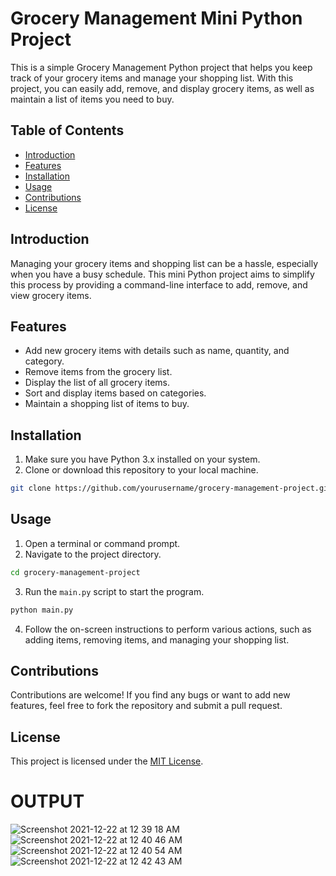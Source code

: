# Grocery Management Mini Python Project

This is a simple Grocery Management Python project that helps you keep track of your grocery items and manage your shopping list. With this project, you can easily add, remove, and display grocery items, as well as maintain a list of items you need to buy.

## Table of Contents

- [Introduction](#introduction)
- [Features](#features)
- [Installation](#installation)
- [Usage](#usage)
- [Contributions](#contributions)
- [License](#license)

## Introduction

Managing your grocery items and shopping list can be a hassle, especially when you have a busy schedule. This mini Python project aims to simplify this process by providing a command-line interface to add, remove, and view grocery items.

## Features

- Add new grocery items with details such as name, quantity, and category.
- Remove items from the grocery list.
- Display the list of all grocery items.
- Sort and display items based on categories.
- Maintain a shopping list of items to buy.

## Installation

1. Make sure you have Python 3.x installed on your system.
2. Clone or download this repository to your local machine.

```bash
git clone https://github.com/yourusername/grocery-management-project.git
```

## Usage

1. Open a terminal or command prompt.
2. Navigate to the project directory.

```bash
cd grocery-management-project
```

3. Run the `main.py` script to start the program.

```bash
python main.py
```

4. Follow the on-screen instructions to perform various actions, such as adding items, removing items, and managing your shopping list.

## Contributions

Contributions are welcome! If you find any bugs or want to add new features, feel free to fork the repository and submit a pull request.

## License

This project is licensed under the [MIT License](LICENSE).

# OUTPUT <BR>
![Screenshot 2021-12-22 at 12 39 18 AM](https://user-images.githubusercontent.com/78723011/146985522-4000f25f-f6e6-4141-b491-52ba64fcc32e.png)
![Screenshot 2021-12-22 at 12 40 46 AM](https://user-images.githubusercontent.com/78723011/146985638-e4fbf718-7e6a-4982-b2c0-7371d60f8beb.png)
![Screenshot 2021-12-22 at 12 40 54 AM](https://user-images.githubusercontent.com/78723011/146985671-e7413e52-b09a-47dc-a18b-09dfacbd3c0a.png)
![Screenshot 2021-12-22 at 12 42 43 AM](https://user-images.githubusercontent.com/78723011/146985681-1f2a9eac-f9c1-475c-aca5-24ba915054cd.png)
